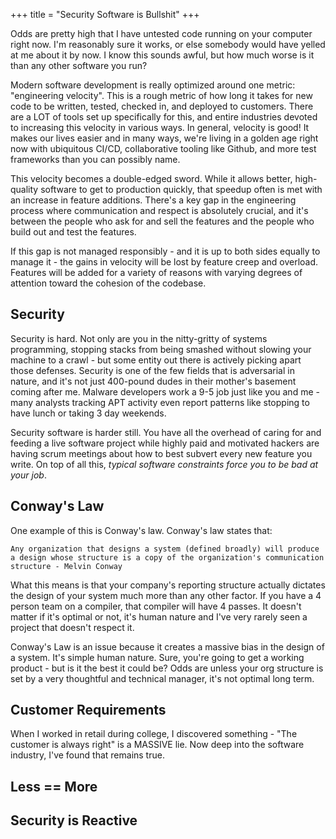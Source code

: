 +++
title = "Security Software is Bullshit" 
+++

Odds are pretty high that I have untested code running on your computer right now.  I'm reasonably sure it works, or else somebody would have yelled at me about it by now.  I know this sounds awful, but how much worse is it than any other software you run?

Modern software development is really optimized around one metric: "engineering velocity".  This is a rough metric of how long it takes for new code to be written, tested, checked in, and deployed to customers.  There are a LOT of tools set up specifically for this, and entire industries devoted to increasing this velocity in various ways.  In general, velocity is good!  It makes our lives easier and in many ways, we're living in a golden age right now with ubiquitous CI/CD, collaborative tooling like Github, and more test frameworks than you can possibly name.

This velocity becomes a double-edged sword.  While it allows better, high-quality software to get to production quickly, that speedup often is met with an increase in feature additions. There's a key gap in the engineering process where communication and respect is absolutely crucial, and it's between the people who ask for and sell the features and the people who build out and test the features.

If this gap is not managed responsibly - and it is up to both sides equally to manage it - the gains in velocity will be lost by feature creep and overload.  Features will be added for a variety of reasons with varying degrees of attention toward the cohesion of the codebase.

## Security

Security is hard.  Not only are you in the nitty-gritty of systems programming, stopping stacks from being smashed without slowing your machine to a crawl - but some entity out there is actively picking apart those defenses.  Security is one of the few fields that is adversarial in nature, and it's not just 400-pound dudes in their mother's basement coming after me.  Malware developers work a 9-5 job just like you and me - many analysts tracking APT activity even report patterns like stopping to have lunch or taking 3 day weekends.

Security software is harder still.  You have all the overhead of caring for and feeding a live software project while highly paid and motivated hackers are having scrum meetings about how to best subvert every new feature you write.  On top of all this, _typical software constraints force you to be bad at your job_.  

## Conway's Law

One example of this is Conway's law.  Conway's law states that:

```text
Any organization that designs a system (defined broadly) will produce a design whose structure is a copy of the organization's communication structure - Melvin Conway
```

What this means is that your company's reporting structure actually dictates the design of your system much more than any other factor.  If you have a 4 person team on a compiler, that compiler will have 4 passes.  It doesn't matter if it's optimal or not, it's human nature and I've very rarely seen a project that doesn't respect it.

Conway's Law is an issue because it creates a massive bias in the design of a system.  It's simple human nature.  Sure, you're going to get a working product - but is it the best it could be?  Odds are unless your org structure is set by a very thoughtful and technical manager, it's not optimal long term.

## Customer Requirements

When I worked in retail during college, I discovered something - "The customer is always right" is a MASSIVE lie.  Now deep into the software industry, I've found that remains true.  

## Less == More

## Security is Reactive

